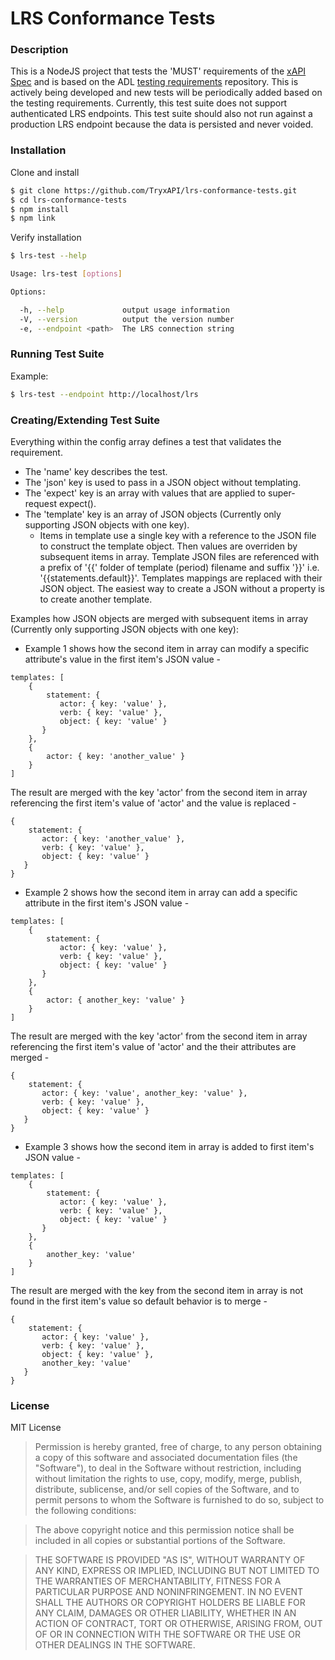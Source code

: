 LRS Conformance Tests
=====================

### Description

This is a NodeJS project that tests the 'MUST' requirements of the [xAPI Spec](https://github.com/adlnet/xAPI-Spec) and is based on the ADL [testing requirements](https://github.com/adlnet/xAPI_LRS_Test/blob/master/TestingRequirements.md) repository. This is actively being developed and new tests will be periodically added based on the testing requirements. Currently, this test suite does not support authenticated LRS endpoints. This test suite should also not run against a production LRS endpoint because the data is persisted and never voided.

### Installation

Clone and install

```bash
$ git clone https://github.com/TryxAPI/lrs-conformance-tests.git
$ cd lrs-conformance-tests
$ npm install
$ npm link
```

Verify installation
```bash
$ lrs-test --help

Usage: lrs-test [options]

Options:

  -h, --help             output usage information
  -V, --version          output the version number
  -e, --endpoint <path>  The LRS connection string
```

### Running Test Suite

Example:

```bash
$ lrs-test --endpoint http://localhost/lrs
```

### Creating/Extending Test Suite

Everything within the config array defines a test that validates the requirement.
* The 'name' key describes the test.
* The 'json' key is used to pass in a JSON object without templating.
* The 'expect' key is an array with values that are applied to super-request expect().
* The 'template' key is an array of JSON objects (Currently only supporting JSON objects with one key).
    * Items in template use a single key with a reference to the JSON file to construct the template object.  Then values are overriden by subsequent items in array.  Template JSON files are referenced with a prefix of '{{' folder of template (period) filename <without extension> and suffix '}}' i.e. '{{statements.default}}'.  Templates mappings are replaced with their JSON object.  The easiest way to create a JSON without a property is to create another template.

Examples how JSON objects are merged with subsequent items in array (Currently only supporting JSON objects with one key):

* Example 1 shows how the second item in array can modify a specific attribute's value in the first item's JSON value -

```
templates: [
    {
        statement: {
           actor: { key: 'value' },
           verb: { key: 'value' },
           object: { key: 'value' }
       }
    },
    {
        actor: { key: 'another_value' }
    }
]
```
The result are merged with the key 'actor' from the second item in array referencing the first item's value of 'actor' and the value is replaced -
```
{
    statement: {
       actor: { key: 'another_value' },
       verb: { key: 'value' },
       object: { key: 'value' }
   }
}
```
* Example 2 shows how the second item in array can add a specific attribute in the first item's JSON value -
```
templates: [
    {
        statement: {
           actor: { key: 'value' },
           verb: { key: 'value' },
           object: { key: 'value' }
       }
    },
    {
        actor: { another_key: 'value' }
    }
]
```
The result are merged with the key 'actor' from the second item in array referencing the first item's value of 'actor' and the their attributes are merged -
```
{
    statement: {
       actor: { key: 'value', another_key: 'value' },
       verb: { key: 'value' },
       object: { key: 'value' }
   }
}
```
* Example 3 shows how the second item in array is added to first item's JSON value -
```
templates: [
    {
        statement: {
           actor: { key: 'value' },
           verb: { key: 'value' },
           object: { key: 'value' }
       }
    },
    {
        another_key: 'value'
    }
]
```
The result are merged with the key from the second item in array is not found in the first item's value so default behavior is to merge -
```
{
    statement: {
       actor: { key: 'value' },
       verb: { key: 'value' },
       object: { key: 'value' },
       another_key: 'value'
   }
}
```

### License
MIT License

>Permission is hereby granted, free of charge, to any person obtaining
a copy of this software and associated documentation files (the
"Software"), to deal in the Software without restriction, including
without limitation the rights to use, copy, modify, merge, publish,
distribute, sublicense, and/or sell copies of the Software, and to
permit persons to whom the Software is furnished to do so, subject to
the following conditions:

>The above copyright notice and this permission notice shall be
included in all copies or substantial portions of the Software.

>THE SOFTWARE IS PROVIDED "AS IS", WITHOUT WARRANTY OF ANY KIND,
EXPRESS OR IMPLIED, INCLUDING BUT NOT LIMITED TO THE WARRANTIES OF
MERCHANTABILITY, FITNESS FOR A PARTICULAR PURPOSE AND
NONINFRINGEMENT. IN NO EVENT SHALL THE AUTHORS OR COPYRIGHT HOLDERS BE
LIABLE FOR ANY CLAIM, DAMAGES OR OTHER LIABILITY, WHETHER IN AN ACTION
OF CONTRACT, TORT OR OTHERWISE, ARISING FROM, OUT OF OR IN CONNECTION
WITH THE SOFTWARE OR THE USE OR OTHER DEALINGS IN THE SOFTWARE.
